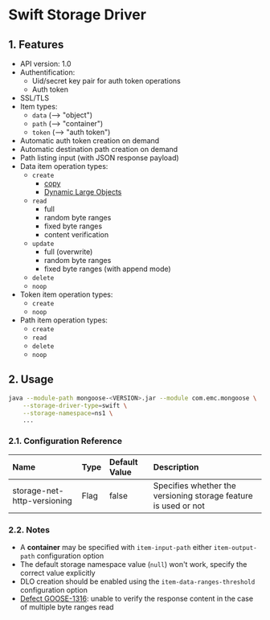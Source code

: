# Swift Storage Driver

## 1. Features

* API version: 1.0
* Authentification:
    * Uid/secret key pair for auth token operations
    * Auth token
* SSL/TLS
* Item types:
    * `data` (--> "object")
    * `path` (--> "container")
    * `token` (--> "auth token")
* Automatic auth token creation on demand
* Automatic destination path creation on demand
* Path listing input (with JSON response payload)
* Data item operation types:
    * `create`
        * [copy](../../../../../../doc/design/copy_mode/README.md)
        * [Dynamic Large Objects](../../../../../../src/main/java/com/emc/mongoose/base/item/op/composite/README.md)
    * `read`
        * full
        * random byte ranges
        * fixed byte ranges
        * content verification
    * `update`
        * full (overwrite)
        * random byte ranges
        * fixed byte ranges (with append mode)
    * `delete`
    * `noop`
* Token item operation types:
    * `create`
    * `noop`
* Path item operation types:
    * `create`
    * `read`
    * `delete`
    * `noop`

## 2. Usage

```bash
java --module-path mongoose-<VERSION>.jar --module com.emc.mongoose \
    --storage-driver-type=swift \
    --storage-namespace=ns1 \
    ...
```

### 2.1. Configuration Reference

| Name                                           | Type         | Default Value    | Description                                      |
|:-----------------------------------------------|:-------------|:-----------------|:-------------------------------------------------|
| storage-net-http-versioning                    | Flag | false | Specifies whether the versioning storage feature is used or not

### 2.2. Notes

* A **container** may be specified with `item-input-path` either `item-output-path` configuration option
* The default storage namespace value (`null`) won't work, specify the correct value explicitly
* DLO creation should be enabled using the `item-data-ranges-threshold` configuration option
* [Defect GOOSE-1316](https://mongoose-issues.atlassian.net/browse/GOOSE-1316): unable to verify the response content in
 the case of multiple byte ranges read
